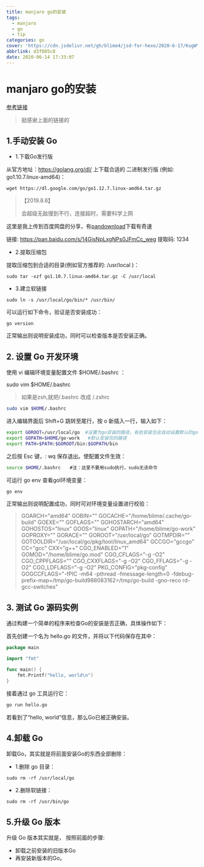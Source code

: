 ```yaml
---
title: manjaro go的安装
tags:
  - manjaro
  - go
  - tip
categories: go
cover: 'https://cdn.jsdelivr.net/gh/blime4/jsd-for-hexo/2020-6-17/KugWYViSEHn5caR.jpg'
abbrlink: d3f805c8
date: 2020-06-14 17:33:07
---
```


# manjaro go的安装


[参考链接](https://blog.csdn.net/ggq89/article/details/82682171#2__Go__35)

> 挺感谢上面的链接的

## 1.手动安装 Go

- 1.下载Go发行版

从官方地址：https://golang.org/dl/ 上下载合适的 二进制发行版 (例如: go1.10.7.linux-amd64)：

```
wget https://dl.google.com/go/go1.12.7.linux-amd64.tar.gz
```

> 【2019.8.6】
>
> 会超级无敌慢到不行，连接超时，需要科学上网

这里是我上传到百度网盘的分享，有[pandownload](https://pan.baiduwp.com/)下载有奇速

链接: https://pan.baidu.com/s/14GjsNpLxgNPs0JFmCc_weg 提取码: 1234 



- 2.提取压缩包

提取压缩包到合适的目录(例如官方推荐的: /usr/local )：

```
sudo tar -xzf go1.10.7.linux-amd64.tar.gz -C /usr/local
```



- 3.建立软链接

```
sudo ln -s /usr/local/go/bin/* /usr/bin/
```

可以运行如下命令，验证是否安装成功：

```
go version
```

正常输出则说明安装成功，同时可以检查版本是否安装正确。



## 2. 设置 Go 开发环境

使用 vi 编辑环境变量配置文件 $HOME/.bashrc ：

sudo vim $HOME/.bashrc

> 如果是zsh,就把/.bashrc 改成 /.zshrc

```bash
sudo vim $HOME/.bashrc
```

进入编辑界面后 Shift+G 跳转至尾行，按 o 新插入一行，输入如下：

```bash
export GOROOT=/usr/local/go  #设置为go安装的路径，有些安装包会自动设置默认的goroot
export GOPATH=$HOME/go-work   #默认安装包的路径
export PATH=$PATH:$GOROOT/bin:$GOPATH/bin
```

之后按 Esc 键，: wq 保存退出。使配置文件生效：

```bash
source $HOME/.bashrc　　#注：这里不要用sudo执行，sudo无该命令
```

可运行 go env 查看gol环境变量：

```bash
go env
```

正常输出则说明配置成功，同时可对环境变量设置进行校验：

> GOARCH="amd64"
> GOBIN=""
> GOCACHE="/home/blime/.cache/go-build"
> GOEXE=""
> GOFLAGS=""
> GOHOSTARCH="amd64"
> GOHOSTOS="linux"
> GOOS="linux"
> GOPATH="/home/blime/go-work"
> GOPROXY=""
> GORACE=""
> GOROOT="/usr/local/go"
> GOTMPDIR=""
> GOTOOLDIR="/usr/local/go/pkg/tool/linux_amd64"
> GCCGO="gccgo"
> CC="gcc"
> CXX="g++"
> CGO_ENABLED="1"
> GOMOD="/home/blime/go.mod"
> CGO_CFLAGS="-g -O2"
> CGO_CPPFLAGS=""
> CGO_CXXFLAGS="-g -O2"
> CGO_FFLAGS="-g -O2"
> CGO_LDFLAGS="-g -O2"
> PKG_CONFIG="pkg-config"
> GOGCCFLAGS="-fPIC -m64 -pthread -fmessage-length=0 -fdebug-prefix-map=/tmp/go-build988083162=/tmp/go-build -gno-reco
> rd-gcc-switches"



## 3. 测试 Go 源码实例

通过构建一个简单的程序来检查Go的安装是否正确，具体操作如下：

首先创建一个名为 hello.go 的文件，并将以下代码保存在其中：

```go
package main

import "fmt"

func main() {
    fmt.Printf("hello, world\n")
}
```

接着通过 go 工具运行它：

```bash
go run hello.go
```

若看到了“hello, world”信息，那么Go已被正确安装。





## 4.卸载 Go

卸载Go，其实就是将前面安装Go的东西全部删除：

- 1.删除 go 目录：

```
sudo rm -rf /usr/local/go
```

- 2.删除软链接：

```
sudo rm -rf /usr/bin/go
```



## 5.升级 Go 版本

升级 Go 版本其实就是， 按照前面的步骤:

- 卸载之前安装的旧版本Go
- 再安装新版本的Go。


